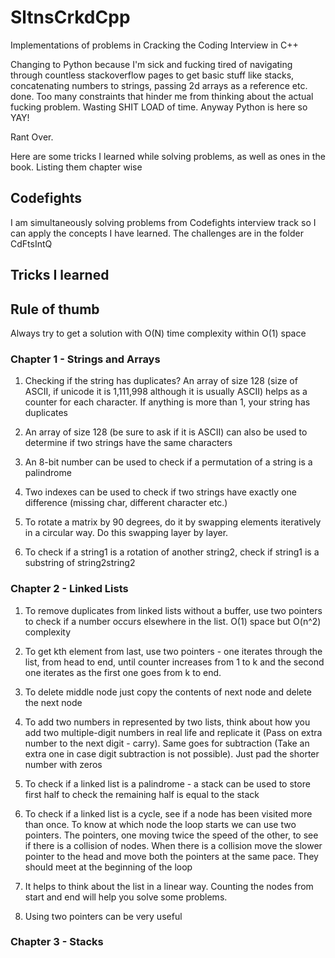 # SltnsCrkdCpp
Implementations of problems in Cracking the Coding Interview in C++

Changing to Python because I'm sick and fucking tired of navigating through countless stackoverflow pages to get basic stuff like stacks, concatenating numbers to strings, passing 2d arrays as a reference etc. done. Too many constraints that hinder me from thinking about the actual fucking problem. Wasting SHIT LOAD of time. Anyway Python is here so YAY! 

Rant Over.

Here are some tricks I learned while solving problems, as well as ones in the book. Listing them chapter wise

## Codefights

I am simultaneously solving problems from Codefights interview track so I can apply the concepts I have learned. The challenges are in the folder CdFtsIntQ

## Tricks I learned

## Rule of thumb
Always try to get a solution with O(N) time complexity within O(1) space

### Chapter 1 - Strings and Arrays

1. Checking if the string has duplicates? An array of size 128 (size of ASCII, if unicode it is 1,111,998 although it is usually ASCII) helps as a counter for each character. If anything is more than 1, your string has duplicates

2. An array of size 128 (be sure to ask if it is ASCII) can also be used to determine if two strings have the same characters

3. An 8-bit number can be used to check if a permutation of a string is a palindrome

4. Two indexes can be used to check if two strings have exactly one difference (missing char, different character etc.)

5. To rotate a matrix by 90 degrees, do it by swapping elements iteratively in a circular way. Do this swapping layer by layer.

6. To check if a string1 is a rotation of another string2, check if string1 is a substring of string2string2

### Chapter 2 - Linked Lists

1. To remove duplicates from linked lists without a buffer, use two pointers to check if a number occurs elsewhere in the list. O(1) space but O(n^2) complexity

2. To get kth element from last, use two pointers - one iterates through the list, from head to end, until counter increases from 1 to k and the second one iterates as the first one goes from k to end.

3. To delete middle node just copy the contents of next node and delete the next node

4. To add two numbers in represented by two lists, think about how you add two multiple-digit numbers in real life and replicate it (Pass on extra number to the next digit - carry). Same goes for subtraction (Take an extra one in case digit subtraction is not possible). Just pad the shorter number with zeros

5. To check if a linked list is a palindrome - a stack can be used to store first half to check the remaining half is equal to the stack

6. To check if a linked list is a cycle, see if a node has been visited more than once. To know at which node the loop starts we can use two pointers. The pointers, one moving twice the speed of the other, to see if there is a collision of nodes. When there is a collision move the slower pointer to the head and move both the pointers at the same pace. They should meet at the beginning of the loop

7. It helps to think about the list in a linear way. Counting the nodes from start and end will help you solve some problems.

8. Using two pointers can be very useful

### Chapter 3 - Stacks


